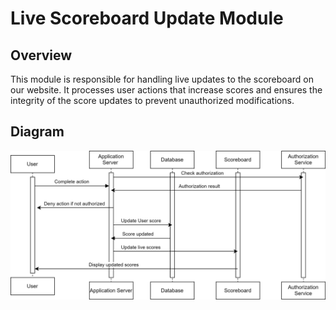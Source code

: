 # Live Scoreboard Update Module

## Overview

This module is responsible for handling live updates to the scoreboard on our website. It processes user actions that increase scores and ensures the integrity of the score updates to prevent unauthorized modifications.

## Diagram

![View Diagram](./Diagram.drawio.svg)
